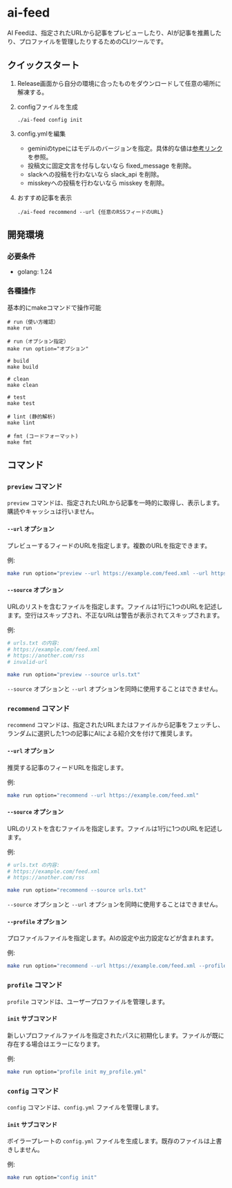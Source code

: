 # ai-feed

AI Feedは、指定されたURLから記事をプレビューしたり、AIが記事を推薦したり、プロファイルを管理したりするためのCLIツールです。

## クイックスタート

1. Release画面から自分の環境に合ったものをダウンロードして任意の場所に解凍する。

2. configファイルを生成
    ```
    ./ai-feed config init
    ```

3. config.ymlを編集
    - geminiのtypeにはモデルのバージョンを指定。具体的な値は[参考リンク](https://ai.google.dev/gemini-api/docs/models?hl=ja&_gl=1*8c7ay5*_up*MQ..*_ga*MTM5OTY0MTYwMy4xNzU0MTQ3OTcy*_ga_P1DBVKWT6V*czE3NTQxNDc5NzEkbzEkZzAkdDE3NTQxNDc5NzEkajYwJGwwJGgxNDUzNzcyODU2#model-versions)を参照。
    - 投稿文に固定文言を付与しないなら fixed_message を削除。
    - slackへの投稿を行わないなら slack_api を削除。
    - misskeyへの投稿を行わないなら misskey を削除。

4. おすすめ記事を表示
    ```
    ./ai-feed recommend --url {任意のRSSフィードのURL}
    ```

## 開発環境

### 必要条件

- golang: 1.24

### 各種操作

基本的にmakeコマンドで操作可能

```
# run（使い方確認）
make run

# run（オプション指定）
make run option="オプション"

# build
make build

# clean
make clean

# test
make test

# lint (静的解析)
make lint

# fmt (コードフォーマット)
make fmt
```

## コマンド

### `preview` コマンド

`preview` コマンドは、指定されたURLから記事を一時的に取得し、表示します。購読やキャッシュは行いません。

#### `--url` オプション

プレビューするフィードのURLを指定します。複数のURLを指定できます。

例:
```bash
make run option="preview --url https://example.com/feed.xml --url https://another.com/rss"
```

#### `--source` オプション

URLのリストを含むファイルを指定します。ファイルは1行に1つのURLを記述します。空行はスキップされ、不正なURLは警告が表示されてスキップされます。

例:
```bash
# urls.txt の内容:
# https://example.com/feed.xml
# https://another.com/rss
# invalid-url

make run option="preview --source urls.txt"
```

`--source` オプションと `--url` オプションを同時に使用することはできません。

### `recommend` コマンド

`recommend` コマンドは、指定されたURLまたはファイルから記事をフェッチし、ランダムに選択した1つの記事にAIによる紹介文を付けて推奨します。

#### `--url` オプション

推奨する記事のフィードURLを指定します。

例:
```bash
make run option="recommend --url https://example.com/feed.xml"
```

#### `--source` オプション

URLのリストを含むファイルを指定します。ファイルは1行に1つのURLを記述します。

例:
```bash
# urls.txt の内容:
# https://example.com/feed.xml
# https://another.com/rss

make run option="recommend --source urls.txt"
```

`--source` オプションと `--url` オプションを同時に使用することはできません。

#### `--profile` オプション

プロファイルファイルを指定します。AIの設定や出力設定などが含まれます。

例:
```bash
make run option="recommend --url https://example.com/feed.xml --profile my_profile.yml"
```

### `profile` コマンド

`profile` コマンドは、ユーザープロファイルを管理します。

#### `init` サブコマンド

新しいプロファイルファイルを指定されたパスに初期化します。ファイルが既に存在する場合はエラーになります。

例:
```bash
make run option="profile init my_profile.yml"
```

### `config` コマンド

`config` コマンドは、`config.yml` ファイルを管理します。

#### `init` サブコマンド

ボイラープレートの `config.yml` ファイルを生成します。既存のファイルは上書きしません。

例:
```bash
make run option="config init"
```
